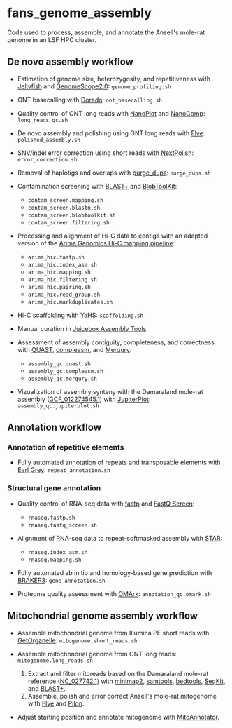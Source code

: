 # fans_genome_assembly

Code used to process, assemble, and annotate the Ansell's mole-rat genome in an LSF HPC cluster.

## De novo assembly workflow

- Estimation of genome size, heterozygosity, and repetitiveness with [Jellyfish](https://github.com/gmarcais/Jellyfish) and [GenomeScope2.0](https://github.com/tbenavi1/genomescope2.0): `genome_profiling.sh`

- ONT basecalling with [Dorado](https://github.com/nanoporetech/dorado/): `ont_basecalling.sh`

- Quality control of ONT long reads with [NanoPlot](https://github.com/wdecoster/NanoPlot) and [NanoComp](https://github.com/wdecoster/nanocomp): `long_reads_qc.sh`

- De novo assembly and polishing using ONT long reads with [Flye](https://github.com/mikolmogorov/Flye): `polished_assembly.sh`

- SNV/indel error correction using short reads with [NextPolish](https://github.com/Nextomics/NextPolish): `error_correction.sh`

- Removal of haplotigs and overlaps with [purge_dups](https://github.com/dfguan/purge_dups): `purge_dups.sh`

- Contamination screening with [BLAST+](https://blast.ncbi.nlm.nih.gov/doc/blast-help/downloadblastdata.html) and [BlobToolKit](https://github.com/genomehubs/blobtoolkit):

  - `contam_screen.mapping.sh`
  - `contam_screen.blastn.sh`
  - `contam_screen.blobtoolkit.sh`
  - `contam_screen.filtering.sh`

- Processing and alignment of Hi-C data to contigs with an adapted version of the [Arima Genomics Hi-C mapping pipeline](https://github.com/ArimaGenomics/mapping_pipeline):

  - `arima_hic.fastp.sh`
  - `arima_hic.index_asm.sh`
  - `arima_hic.mapping.sh`
  - `arima_hic.filtering.sh`
  - `arima_hic.pairing.sh`
  - `arima_hic.read_group.sh`
  - `arima_hic.markduplicates.sh`

- Hi-C scaffolding with [YaHS](https://github.com/c-zhou/yahs): `scaffolding.sh`

- Manual curation in [Juicebox Assembly Tools](https://github.com/aidenlab/Juicebox).

- Assessment of assembly contiguity, completeness, and correctness with [QUAST](https://github.com/ablab/quast), [compleasm](https://github.com/huangnengCSU/compleasm), and [Merqury](https://github.com/marbl/merqury):

  - `assembly_qc.quast.sh`
  - `assembly_qc.compleasm.sh`
  - `assembly_qc.merqury.sh`

- Vizualization of assembly synteny with the Damaraland mole-rat assembly ([GCF_012274545.1](https://www.ncbi.nlm.nih.gov/datasets/genome/GCF_012274545.1/)) with [JupiterPlot](https://github.com/JustinChu/JupiterPlot): `assembly_qc.jupiterplot.sh`

## Annotation workflow

### Annotation of repetitive elements

- Fully automated annotation of repeats and transposable elements with [Earl Grey](https://github.com/TobyBaril/EarlGrey): `repeat_annotation.sh`

### Structural gene annotation

- Quality control of RNA-seq data with [fastp](https://github.com/OpenGene/fastp) and [FastQ Screen](https://www.bioinformatics.babraham.ac.uk/projects/fastq_screen/):

  - `rnaseq.fastp.sh`
  - `rnaseq.fastq_screen.sh`

- Alignment of RNA-seq data to repeat-softmasked assembly with [STAR](https://github.com/alexdobin/STAR):

  - `rnaseq.index_asm.sh`
  - `rnaseq.mapping.sh`

- Fully automated ab initio and homology-based gene prediction with [BRAKER3](https://github.com/Gaius-Augustus/BRAKER): `gene_annotation.sh`

- Proteome quality assessment with [OMArk](https://github.com/DessimozLab/OMArk): `annotation_qc.omark.sh`

## Mitochondrial genome assembly workflow

- Assemble mitochondrial genome from Illumina PE short reads with [GetOrganelle](https://github.com/Kinggerm/GetOrganelle): `mitogenome.short_reads.sh`

- Assemble mitochondrial genome from ONT long reads: `mitogenome.long_reads.sh`

  1. Extract and filter mitoreads based on the Damaraland mole-rat reference ([NC_027742.1](https://www.ncbi.nlm.nih.gov/nuccore/NC_027742.1)) with [minimap2](https://github.com/lh3/minimap2), [samtools](https://github.com/samtools/samtools), [bedtools](https://bedtools.readthedocs.io/en/latest/index.html), [SeqKit](https://bioinf.shenwei.me/seqkit/), and [BLAST+](https://blast.ncbi.nlm.nih.gov/doc/blast-help/downloadblastdata.html).
  2. Assemble, polish and error correct Ansell's mole-rat mitogenome with [Flye](https://github.com/mikolmogorov/Flye) and [Pilon](https://github.com/broadinstitute/pilon).

- Adjust starting position and annotate mitogenome with [MitoAnnotator](https://mitofish.aori.u-tokyo.ac.jp/annotation/input/).